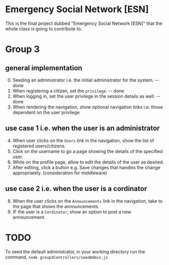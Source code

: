 # Emergency Social Network [ESN]
This is the final project dubbed "Emergency Social Network [ESN]" that the whole class is going to contribute to.


# Group 3

## general implementation
0. Seeding an administrator i.e. the initial administrator for the system. -- done
1. When registering a citizen, set the `privilege`. -- done
2. When logging in, set the user privilege in the session details as well. -- done
3. When rendering the navigation, show optional navigation links i.e. those dependent on the user privilege

## use case 1 i.e. when the user is an administrator
4.  When user clicks on the `Users` link in the navigation, show the list of registered users/citizens.
5. Click on the username to go a page showing the details of the specified user.
6. While on the profile page, allow to edit the details of the user as desired.
7. After editing, click a button e.g. Save changes that handles the change appropriately. (consideration for middleware)

## use case 2 i.e. when the user is a cordinator
8. When the user clicks on the `Announcements` link in the navigation, take to the page that shows the announcements.
9. IF the user is a `Cordinator`, show an option to post a new announcement.


# TODO
To seed the default administrator, in your working directory run the command, `node group3Controllers/seedAdmin.js`
